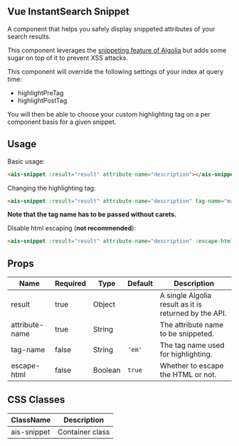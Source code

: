Vue InstantSearch Snippet
---

A component that helps you safely display snippeted attributes of your search results.

This component leverages the [snippeting feature of Algolia](https://www.algolia.com/doc/faq/searching/what-is-attributes-to-snippet-how-does-it-work/#faq-section)
but adds some sugar on top of it to prevent XSS attacks.

This component will override the following settings of your index at query time:
- highlightPreTag
- highlightPostTag

You will then be able to choose your custom highlighting tag on a per component basis for a given snippet.

## Usage

Basic usage:

```html
<ais-snippet :result="result" attribute-name="description"></ais-snippet>
```

Changing the highlighting tag:

 ```html
<ais-snippet :result="result" attribute-name="description" tag-name="mark"></ais-snippet>
 ```

**Note that the tag name has to be passed without carets.**

Disable html escaping (**not recommended**):

```html
<ais-snippet :result="result" attribute-name="description" :escape-html="false"></ais-snippet>
```

## Props

| Name           | Required | Type    | Default | Description                                           |
|----------------|----------|---------|---------|-------------------------------------------------------|
| result         | true     | Object  |         | A single Algolia result as it is returned by the API. |
| attribute-name | true     | String  |         | The attribute name to be snippeted.                   |
| tag-name       | false    | String  | `'em'`  | The tag name used for highlighting.                   |
| escape-html    | false    | Boolean | `true`  | Whether to escape the HTML or not.                    |

## CSS Classes

| ClassName             | Description       |
|-----------------------|-------------------|
| ais-snippet           | Container class   |
